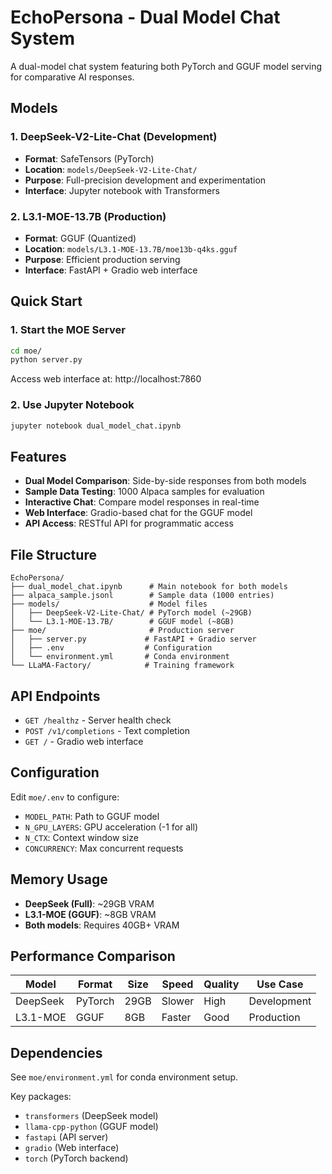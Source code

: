 # EchoPersona - Dual Model Chat System

A dual-model chat system featuring both PyTorch and GGUF model serving for comparative AI responses.

## Models

### 1. DeepSeek-V2-Lite-Chat (Development)
- **Format**: SafeTensors (PyTorch)
- **Location**: `models/DeepSeek-V2-Lite-Chat/`
- **Purpose**: Full-precision development and experimentation
- **Interface**: Jupyter notebook with Transformers

### 2. L3.1-MOE-13.7B (Production)
- **Format**: GGUF (Quantized)
- **Location**: `models/L3.1-MOE-13.7B/moe13b-q4ks.gguf`
- **Purpose**: Efficient production serving
- **Interface**: FastAPI + Gradio web interface

## Quick Start

### 1. Start the MOE Server
```bash
cd moe/
python server.py
```
Access web interface at: http://localhost:7860

### 2. Use Jupyter Notebook
```bash
jupyter notebook dual_model_chat.ipynb
```

## Features

- **Dual Model Comparison**: Side-by-side responses from both models
- **Sample Data Testing**: 1000 Alpaca samples for evaluation
- **Interactive Chat**: Compare model responses in real-time
- **Web Interface**: Gradio-based chat for the GGUF model
- **API Access**: RESTful API for programmatic access

## File Structure

```
EchoPersona/
├── dual_model_chat.ipynb      # Main notebook for both models
├── alpaca_sample.jsonl        # Sample data (1000 entries)
├── models/                    # Model files
│   ├── DeepSeek-V2-Lite-Chat/ # PyTorch model (~29GB)
│   └── L3.1-MOE-13.7B/        # GGUF model (~8GB)
├── moe/                       # Production server
│   ├── server.py             # FastAPI + Gradio server
│   ├── .env                  # Configuration
│   └── environment.yml       # Conda environment
└── LLaMA-Factory/            # Training framework
```

## API Endpoints

- `GET /healthz` - Server health check
- `POST /v1/completions` - Text completion
- `GET /` - Gradio web interface

## Configuration

Edit `moe/.env` to configure:
- `MODEL_PATH`: Path to GGUF model
- `N_GPU_LAYERS`: GPU acceleration (-1 for all)
- `N_CTX`: Context window size
- `CONCURRENCY`: Max concurrent requests

## Memory Usage

- **DeepSeek (Full)**: ~29GB VRAM
- **L3.1-MOE (GGUF)**: ~8GB VRAM
- **Both models**: Requires 40GB+ VRAM

## Performance Comparison

| Model | Format | Size | Speed | Quality | Use Case |
|-------|--------|------|-------|---------|----------|
| DeepSeek | PyTorch | 29GB | Slower | High | Development |
| L3.1-MOE | GGUF | 8GB | Faster | Good | Production |

## Dependencies

See `moe/environment.yml` for conda environment setup.

Key packages:
- `transformers` (DeepSeek model)
- `llama-cpp-python` (GGUF model)
- `fastapi` (API server)
- `gradio` (Web interface)
- `torch` (PyTorch backend)